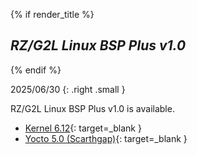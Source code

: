 {% if render_title %}

## *RZ/G2L Linux BSP Plus v1.0*

{% endif %}

2025/06/30
{: .right .small }

RZ/G2L Linux BSP Plus v1.0 is available.

* [Kernel 6.12](https://www.kernel.org/doc/html/v6.12/){: target=_blank }
* [Yocto 5.0 (Scarthgap)](https://docs.yoctoproject.org/next/migration-guides/release-5.0.html){: target=_blank }
